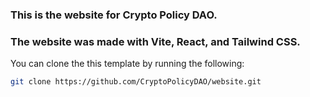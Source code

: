 ### This is the website for Crypto Policy DAO.

### The website was made with Vite, React, and Tailwind CSS.

You can clone the this template by running the following:

```bash
git clone https://github.com/CryptoPolicyDAO/website.git

```
